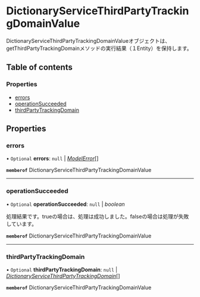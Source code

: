 # DictionaryServiceThirdPartyTrackingDomainValue


<div lang=\"ja\">DictionaryServiceThirdPartyTrackingDomainValueオブジェクトは、getThirdPartyTrackingDomainメソッドの実行結果（１Entity）を保持します。</div> 

## Table of contents

### Properties

- [errors](dictionaryservicethirdpartytrackingdomainvalue.md#errors)
- [operationSucceeded](dictionaryservicethirdpartytrackingdomainvalue.md#operationsucceeded)
- [thirdPartyTrackingDomain](dictionaryservicethirdpartytrackingdomainvalue.md#thirdpartytrackingdomain)

## Properties

### errors

• `Optional` **errors**: ``null`` \| [*ModelError*](modelerror.md)[]

**`memberof`** DictionaryServiceThirdPartyTrackingDomainValue

___

### operationSucceeded

• `Optional` **operationSucceeded**: ``null`` \| *boolean*

<div lang=\"ja\">処理結果です。trueの場合は、処理は成功しました。falseの場合は処理が失敗しています。</div> 

**`memberof`** DictionaryServiceThirdPartyTrackingDomainValue

___

### thirdPartyTrackingDomain

• `Optional` **thirdPartyTrackingDomain**: ``null`` \| [*DictionaryServiceThirdPartyTrackingDomain*](dictionaryservicethirdpartytrackingdomain.md)[]

**`memberof`** DictionaryServiceThirdPartyTrackingDomainValue

